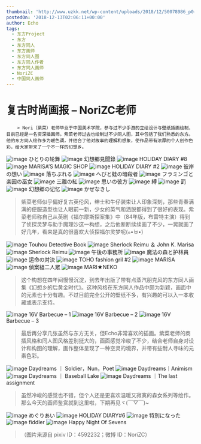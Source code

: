 ```yaml
---
thumbnail: 'http://www.uzkk.net/wp-content/uploads/2018/12/50078986_p0-825x510.jpg'
postedOn: '2018-12-13T02:06:11+00:00'
author: Echo
tags:
  - 东方Project
  - 东方
  - 东方同人
  - 东方画师
  - 东方同人图
  - 东方同人作者
  - 东方同人画师
  - NoriZC
  - 中国同人画师
---
```


# 复古时尚画报 – NoriZC老师

		> Nori（紫菜）老师毕业于中国美术学院，参与过不少手游的立绘设计与壁纸插画绘制，目前已经是一名资深插画师。紫菜老师过去也绘制过不少同人图，其中包括了我们熟悉的东方。他的东方同人绘作多为暖色调，并结合了他对故事的理解和想象，使作品带有浓厚的个人创作色彩，给大家带来了一个不一样的幻想乡。

> 

![image](http://www.uzkk.net/wp-content/uploads/2018/12/50078986_p0-1024x694.jpg)
ひとりの轮舞
![image](http://www.uzkk.net/wp-content/uploads/2018/12/50981359_p0-1024x744.jpg)
幻想鄉見聞錄
![image](http://www.uzkk.net/wp-content/uploads/2018/12/51103160_p0-724x1024.jpg)
HOLIDAY DIARY #8
![image](http://www.uzkk.net/wp-content/uploads/2018/12/52592292_p0-724x1024.jpg)
MARISA’S MAGIC SHOP
![image](http://www.uzkk.net/wp-content/uploads/2018/12/49705985_p0-710x1024.jpg)
HOLIDAY DIARY #2
![image](http://www.uzkk.net/wp-content/uploads/2018/12/49440705_p0-1024x586.jpg)
彼岸の想い
![image](http://www.uzkk.net/wp-content/uploads/2018/12/47526648_p0-724x1024.jpg)
落ちぶれる
![image](http://www.uzkk.net/wp-content/uploads/2018/12/47304851_p0-1024x678.jpg)
へびと蛙の暗殺者
![image](http://www.uzkk.net/wp-content/uploads/2018/12/47192972_p0-1024x679.jpg)
フラミンゴと楽园の巫女
![image](http://www.uzkk.net/wp-content/uploads/2018/12/44524895_p0-1024x724.jpg)
三離の紅
![image](http://www.uzkk.net/wp-content/uploads/2018/12/45524534_p0-1024x549.jpg)
思いの彼方
![image](http://www.uzkk.net/wp-content/uploads/2018/12/45381991_p0-673x1024.jpg)
縛
![image](http://www.uzkk.net/wp-content/uploads/2018/12/44697006_p0-1024x737.jpg)
罰
![image](http://www.uzkk.net/wp-content/uploads/2018/12/45940734_p0-685x1024.jpg)
幻想郷の记忆
![image](http://www.uzkk.net/wp-content/uploads/2018/12/44785963_p0-543x1024.jpg)
かぜなきし
> 紫菜老师似乎偏好复古英伦风，绅士和牛仔装束让人印象深刻，那些青春满满的便服造型也让人眼前一新，少女的英气和洒脱都得到了很好的表现。紫菜老师称自己从英剧《福尔摩斯探案集》中（84年版，布雷特主演）得到了侦探灵梦与助手魔理沙这一构想，之后他断断续续画了不少，一晃就画了好几年，看来是真的很喜欢大侦探福尔灵梦呢(๑•̀ㅂ•́)

![image](http://www.uzkk.net/wp-content/uploads/2018/12/61351810_p0-1024x600.jpg)
Touhou Detective Book
![image](http://www.uzkk.net/wp-content/uploads/2018/12/48106585_p0-1024x638.jpg)
Sherlock Reimu ＆ John K. Marisa
![image](http://www.uzkk.net/wp-content/uploads/2018/12/44947713_p0-724x1024.jpg)
Sherlock Reimu
![image](http://www.uzkk.net/wp-content/uploads/2018/12/42682951_p0-1024x617.jpg)
午後の事務所
![image](http://www.uzkk.net/wp-content/uploads/2018/12/47083601_p0-1024x679.jpg)
魔法の森と护林員
![image](http://www.uzkk.net/wp-content/uploads/2018/12/40379590_p0-1024x724.jpg)
运命の対決
![image](http://www.uzkk.net/wp-content/uploads/2018/12/45337270_p0-701x1024.jpg)
TOHO fashion gril #2
![image](http://www.uzkk.net/wp-content/uploads/2018/12/45219429_p0-724x1024.jpg)
MARISA
![image](http://www.uzkk.net/wp-content/uploads/2018/12/43803304_p0-1024x724.jpg)
偵案組二人眾
![image](http://www.uzkk.net/wp-content/uploads/2018/12/44927962_p0-723x1024.jpg)
MARI★NEKO
> 这个构想在四年间慢慢沉淀，到去年出版了带有点蒸汽朋克风的东方同人画集《幻想乡的后黄金时代》。这种风格在东方同人作品中颇为新颖，画面中的元素也十分有趣。不过目前完全公开的壁纸不多，有兴趣的可以入一本收藏或表示支持。

![image](http://www.uzkk.net/wp-content/uploads/2018/12/62406619_p0-1024x576.jpg)
16V Barbecue – 1
![image](http://www.uzkk.net/wp-content/uploads/2018/12/62406619_p1-1024x650.jpg)
16V Barbecue – 2
![image](http://www.uzkk.net/wp-content/uploads/2018/12/70d7f9eagy1fl56tuycqfj21kw4n67wl-348x1024.jpg)
16V Barbecue – 3
> 最后再分享几张虽然与东方无关，但Echo非常喜欢的插画。紫菜老师的商插风格和同人图风格差别挺大的，画面感觉冷峻了不少，结合老师自身对设计和构图的理解，画作整体呈现了一种空灵的境界，并带有些耐人寻味的元素色彩。

![image](http://www.uzkk.net/wp-content/uploads/2018/12/69371385_p0-1024x486.jpg)
Daydreams ｜ Soldier，Nun，Poet
![image](http://www.uzkk.net/wp-content/uploads/2018/12/70132840_p0-745x1024.jpg)
Daydreams｜Animism
![image](http://www.uzkk.net/wp-content/uploads/2018/12/68455044_p0-745x1024.jpg)
Daydreams ｜ Baseball Lake
![image](http://www.uzkk.net/wp-content/uploads/2018/12/69045782_p0-745x1024.jpg)
Daydreams ｜The last assignment
> 虽然冷峻的感觉也不错，但个人还是更喜欢温暖又寂寞的森女系列等绘作。那么今天的画师鉴赏就到这里啦，下期再见ヾ(￣▽￣)~

![image](http://www.uzkk.net/wp-content/uploads/2018/12/48638618_p0-1024x638.jpg)
めぐりあい
![image](http://www.uzkk.net/wp-content/uploads/2018/12/51881772_p0-724x1024.jpg)
HOLIDAY DIARY#6
![image](http://www.uzkk.net/wp-content/uploads/2018/12/63435655_p0-1024x551.jpg)
特別になった
![image](http://www.uzkk.net/wp-content/uploads/2018/12/46332536_p0-1024x593.jpg)
fiddler
![image](http://www.uzkk.net/wp-content/uploads/2018/12/45075251_p0-1024x701.jpg)
Happy Night Of Sevens
> （图片来源自 pixiv ID：4592232；微博 ID：NoriZC）

	